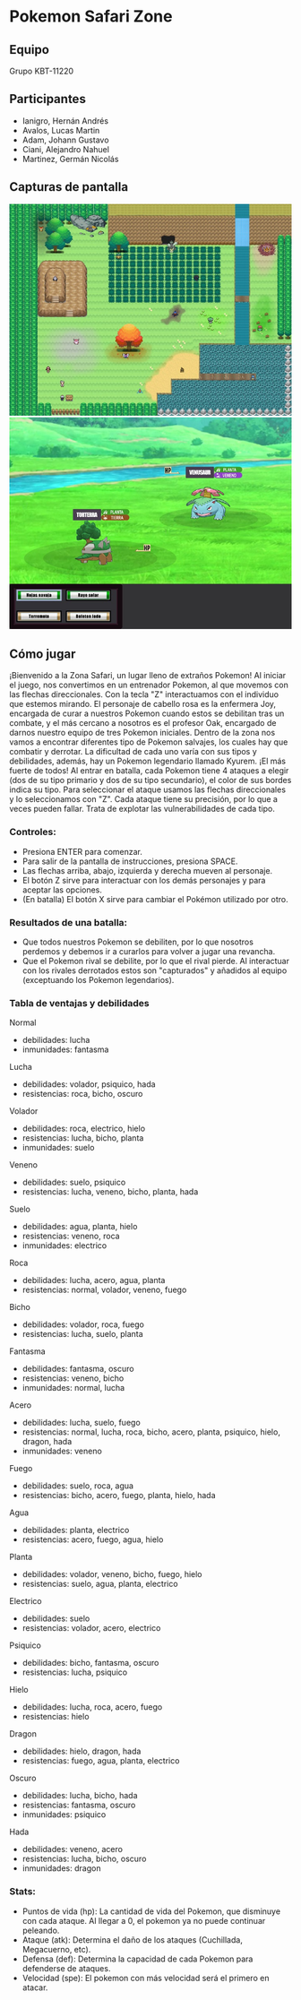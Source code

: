 # Pokemon Safari Zone

## Equipo
Grupo KBT-11220

## Participantes
- Ianigro, Hernán Andrés
- Avalos, Lucas Martin
- Adam, Johann Gustavo
- Ciani, Alejandro Nahuel
- Martinez, Germán Nicolás


## Capturas de pantalla
![escenario](./img/captura1.jpg)
![batalla](./img/captura2.jpg)

## Cómo jugar
¡Bienvenido a la Zona Safari, un lugar lleno de extraños Pokemon! Al iniciar el juego, nos convertimos en un entrenador Pokemon, al que movemos con las flechas direccionales. Con la tecla "Z" interactuamos con el individuo que estemos mirando. El personaje de cabello rosa es la enfermera Joy, encargada de curar a nuestros Pokemon cuando estos se debilitan tras un combate, y el más cercano a nosotros es el profesor Oak, encargado de darnos nuestro equipo de tres Pokemon iniciales. Dentro de la zona nos vamos a encontrar diferentes tipo de Pokemon salvajes, los cuales hay que combatir y derrotar. La dificultad de cada uno varía con sus tipos y debilidades, además, hay un Pokemon legendario llamado Kyurem. ¡El más fuerte de todos!
Al entrar en batalla, cada Pokemon tiene 4 ataques a elegir (dos de su tipo primario y dos de su tipo secundario), el color de sus bordes indica su tipo. Para seleccionar el ataque usamos las flechas direccionales y lo seleccionamos con "Z". Cada ataque tiene su precisión, por lo que a veces pueden fallar. Trata de explotar las vulnerabilidades de cada tipo.

### Controles:
- Presiona ENTER para comenzar.
- Para salir de la pantalla de instrucciones, presiona SPACE.
- Las flechas arriba, abajo, izquierda y derecha mueven al personaje.
- El botón Z sirve para interactuar con los demás personajes y para aceptar las opciones.
- (En batalla) El botón X sirve para cambiar el Pokémon utilizado por otro.

### Resultados de una batalla:
- Que todos nuestros Pokemon se debiliten, por lo que nosotros perdemos y debemos ir a curarlos para volver a jugar una revancha.
- Que el Pokemon rival se debilite, por lo que el rival pierde. Al interactuar con los rivales derrotados estos son "capturados" y añadidos al equipo (exceptuando los Pokemon legendarios).

### Tabla de ventajas y debilidades
Normal
- debilidades: lucha 
- inmunidades: fantasma

Lucha
- debilidades: volador, psiquico, hada
- resistencias: roca, bicho, oscuro

Volador
- debilidades: roca, electrico, hielo
- resistencias: lucha, bicho, planta
- inmunidades: suelo

Veneno
- debilidades: suelo, psiquico
- resistencias: lucha, veneno, bicho, planta, hada

Suelo
- debilidades: agua, planta, hielo
- resistencias: veneno, roca
- inmunidades: electrico

Roca
- debilidades: lucha, acero, agua, planta
- resistencias: normal, volador, veneno, fuego

Bicho
- debilidades: volador, roca, fuego
- resistencias: lucha, suelo, planta

Fantasma
- debilidades: fantasma, oscuro
- resistencias: veneno, bicho
- inmunidades: normal, lucha

Acero
- debilidades: lucha, suelo, fuego
- resistencias: normal, lucha, roca, bicho, acero, planta, psiquico, hielo, dragon, hada
- inmunidades: veneno

Fuego
- debilidades: suelo, roca, agua
- resistencias: bicho, acero, fuego, planta, hielo, hada

Agua
- debilidades: planta, electrico
- resistencias: acero, fuego, agua, hielo

Planta
- debilidades: volador, veneno, bicho, fuego, hielo
- resistencias: suelo, agua, planta, electrico

Electrico
- debilidades: suelo
- resistencias: volador, acero, electrico

Psiquico
- debilidades: bicho, fantasma, oscuro
- resistencias: lucha, psiquico

Hielo
- debilidades: lucha, roca, acero, fuego
- resistencias: hielo

Dragon
- debilidades: hielo, dragon, hada
- resistencias: fuego, agua, planta, electrico

Oscuro
- debilidades: lucha, bicho, hada
- resistencias: fantasma, oscuro
- inmunidades: psiquico

Hada
- debilidades: veneno, acero
- resistencias: lucha, bicho, oscuro
- inmunidades: dragon

### Stats:
- Puntos de vida (hp): La cantidad de vida del Pokemon, que disminuye con cada ataque. Al llegar a 0, el pokemon ya no puede continuar peleando.
- Ataque (atk): Determina el daño de los ataques (Cuchillada, Megacuerno, etc).
- Defensa (def): Determina la capacidad de cada Pokemon para defenderse de ataques.
- Velocidad (spe): El pokemon con más velocidad será el primero en atacar.
